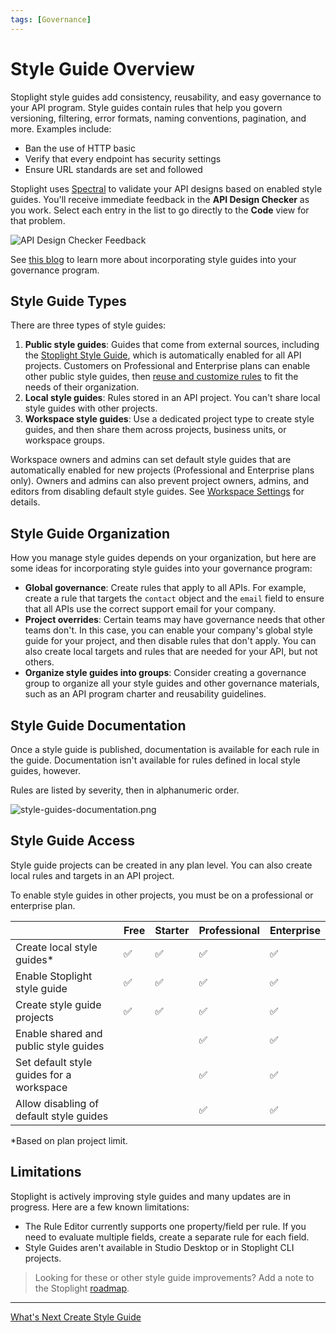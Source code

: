 ```yaml
---
tags: [Governance]
---
```


# Style Guide Overview

Stoplight style guides add consistency, reusability, and easy governance to your API program. Style guides contain rules that help you govern versioning, filtering, error formats, naming conventions, pagination, and more. Examples include:

- Ban the use of HTTP basic
- Verify that every endpoint has security settings
- Ensure URL standards are set and followed

Stoplight uses [Spectral](https://meta.stoplight.io/docs/spectral/ZG9jOjYx-overview) to validate your API designs based on enabled style guides. You'll receive immediate feedback in the **API Design Checker** as you work. Select each entry in the list to go directly to the **Code** view for that problem. 

![API Design Checker Feedback](https://stoplight.io/api/v1/projects/cHJqOjI/images/n1wKmilw5uk)

See [this blog](https://blog.stoplight.io/explore-these-top-api-style-guide-resources) to learn more about incorporating style guides into your governance program.

## Style Guide Types

There are three types of style guides:

1. **Public style guides**: Guides that come from external sources, including the [Stoplight Style Guide](https://apistylebook.stoplight.io/docs/stoplight-style-guide), which is automatically enabled for all API projects. Customers on Professional and Enterprise plans can enable other public style guides, then [reuse and customize rules](reuse-and-customize-rules.md) to fit the needs of their organization. 
2. **Local style guides**: Rules stored in an API project. You can't share local style guides with other projects.
3. **Workspace style guides**: Use a dedicated project type to create style guides, and then share them across projects, business units, or workspace groups.

Workspace owners and admins can set default style guides that are automatically enabled for new projects (Professional and Enterprise plans only). Owners and admins can also prevent project owners, admins, and editors from disabling default style guides. See [Workspace Settings](../2.-workspaces/workspace-governance.md) for details.

## Style Guide Organization

How you manage style guides depends on your organization, but here are some ideas for incorporating style guides into your governance program:

- **Global governance**: Create rules that apply to all APIs. For example, create a rule that targets the `contact` object and the `email` field to ensure that all APIs use the correct support email for your company.
- **Project overrides**: Certain teams may have governance needs that other teams don't. In this case, you can enable your company's global style guide for your project, and then disable rules that don't apply. You can also create local targets and rules that are needed for your API, but not others.
- **Organize style guides into groups**: Consider creating a governance group to organize all your style guides and other governance materials, such as an API program charter and reusability guidelines. 

## Style Guide Documentation

Once a style guide is published, documentation is available for each rule in the guide. Documentation isn't available for rules defined in local style guides, however.

Rules are listed by severity, then in alphanumeric order.

![style-guides-documentation.png](https://stoplight.io/api/v1/projects/cHJqOjI/images/tvblLpW4NyQ)

## Style Guide Access

Style guide projects can be created in any plan level. You can also create local rules and targets in an API project.

To enable style guides in other projects, you must be on a professional or enterprise plan. 

|                                 | Free | Starter | Professional | Enterprise |
|---------------------------------|--------|--------|-------|-------|
| Create local style guides*      | ✅    | ✅     | ✅     | ✅     |
| Enable Stoplight style guide    | ✅    | ✅     | ✅     | ✅     |
| Create style guide projects     | ✅    | ✅     | ✅     | ✅     |
| Enable shared and public style guides      |        |        | ✅     | ✅     |
| Set default style guides for a workspace |      | | ✅     | ✅     |
| Allow disabling of default style guides |       | | ✅     | ✅     |

*Based on plan project limit.

## Limitations

Stoplight is actively improving style guides and many updates are in progress. Here are a few known limitations:

- The Rule Editor currently supports one property/field per rule. If you need to evaluate multiple fields, create a separate rule for each field. 
- Style Guides aren't available in Studio Desktop or in Stoplight CLI projects.

> Looking for these or other style guide improvements? Add a note to the Stoplight [roadmap](https://roadmap.stoplight.io/).

---

[What's Next Create Style Guide](a1.create-style-guide.md)